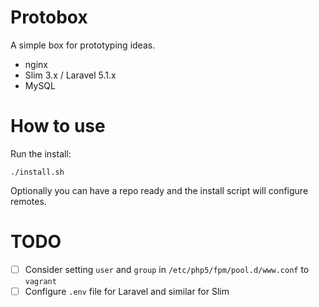 # Protobox

A simple box for prototyping ideas. 

- nginx
- Slim 3.x / Laravel 5.1.x
- MySQL

# How to use

Run the install:

    ./install.sh

Optionally you can have a repo ready and the install script will configure remotes.

# TODO

- [ ] Consider setting `user` and `group` in `/etc/php5/fpm/pool.d/www.conf` to `vagrant`
- [ ] Configure `.env` file for Laravel and similar for Slim
